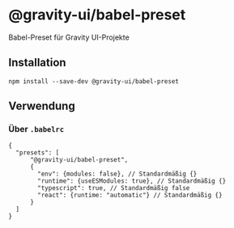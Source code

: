 # @gravity-ui/babel-preset

Babel-Preset für Gravity UI-Projekte

## Installation
```
npm install --save-dev @gravity-ui/babel-preset
```

## Verwendung

### Über `.babelrc`

```json5
{
  "presets": [
      "@gravity-ui/babel-preset",
      {
        "env": {modules: false}, // Standardmäßig {}
        "runtime": {useESModules: true}, // Standardmäßig {}
        "typescript": true, // Standardmäßig false
        "react": {runtime: "automatic"} // Standardmäßig {}
      }
  ]
}
```
